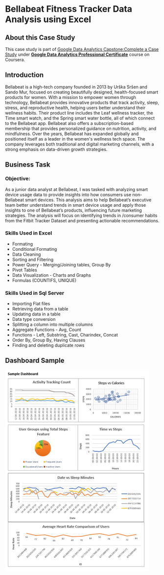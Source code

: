 # Bellabeat Fitness Tracker Data Analysis using Excel
## About this Case Study
This case study is part of [Google Data Analytics Capstone:Complete a Case Study](https://www.coursera.org/learn/google-data-analytics-capstone/) under [**Google Data Analytics Professional Certificate**](https://www.coursera.org/professional-certificates/google-data-analytics) course on Coursera.
## Introduction
Bellabeat is a high-tech company founded in 2013 by Urška Sršen and Sando Mur, focused on creating beautifully designed, health-focused smart products for women. With a mission to empower women through technology, Bellabeat provides innovative products that track activity, sleep, stress, and reproductive health, helping users better understand their wellness habits. Their product line includes the Leaf wellness tracker, the Time smart watch, and the Spring smart water bottle, all of which connect to the Bellabeat app. Bellabeat also offers a subscription-based membership that provides personalized guidance on nutrition, activity, and mindfulness. Over the years, Bellabeat has expanded globally and positioned itself as a leader in the women's wellness tech space. The company leverages both traditional and digital marketing channels, with a strong emphasis on data-driven growth strategies.

## Business Task
### Objective:
As a junior data analyst at Bellabeat, I was tasked with analyzing smart device usage data to provide insights into how consumers use non-Bellabeat smart devices. This analysis aims to help Bellabeat’s executive team better understand trends in smart device usage and apply those insights to one of Bellabeat’s products, influencing future marketing strategies. The analysis will focus on identifying trends in /consumer habits from the Fitbit Tracker Dataset and presenting actionable recommendations.

### Skills Used in Excel
- Formating
- Conditional Formating
- Data Cleaning
- Sorting and Filtering
- Power Query - Merging/Joining tables, Group By
- Pivot Tables 
- Data Visualization - Charts and Graphs
- Formulas (COUNTIFS, UNIQUE)

### Skills Used in Sql Server
- Importing Flat files
- Retrieving data from a table
- Updating data in a table
- Data type conversion
- Splitting a column into multiple columns
- Aggregate Functions - Avg, Count
- Functions - Left, Substring, Cast, Charindex, Concat
- Order By, Group By, Having Clauses
- Finding and deleting duplicate rows

## Dashboard Sample
<img src="Images/Dashboard.png">
